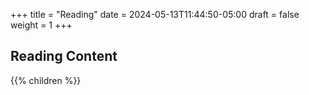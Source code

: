 +++
title = "Reading"
date = 2024-05-13T11:44:50-05:00
draft = false
weight = 1
+++

## Reading Content

{{% children %}}
